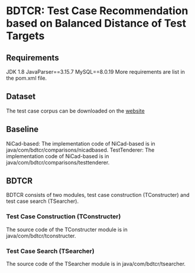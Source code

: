 # BDTCR: Test Case Recommendation based on Balanced Distance of Test Targets

## Requirements
JDK 1.8
JavaParser==3.15.7
MySQL==8.0.19
More requirements are list in the pom.xml file.


## Dataset
The test case corpus can be downloaded on the [website](https://drive.google.com/drive/folders/11_vGBKkPkapjDQVlbX7IrJXjrbBI8EqW)


## Baseline
NiCad-based: The implementation code of NiCad-based is in java/com/bdtcr/comparisons/nicadbased.
TestTenderer: The implementation code of NiCad-based is in java/com/bdtcr/comparisons/testtenderer.


## BDTCR
BDTCR consists of two modules, test case construction (TConstructer) and test case search (TSearcher).

### Test Case Construction (TConstructer)
The source code of the TConstructer module is in java/com/bdtcr/tconstructer.

### Test Case Search (TSearcher)
The source code of the TSearcher module is in java/com/bdtcr/tsearcher.
